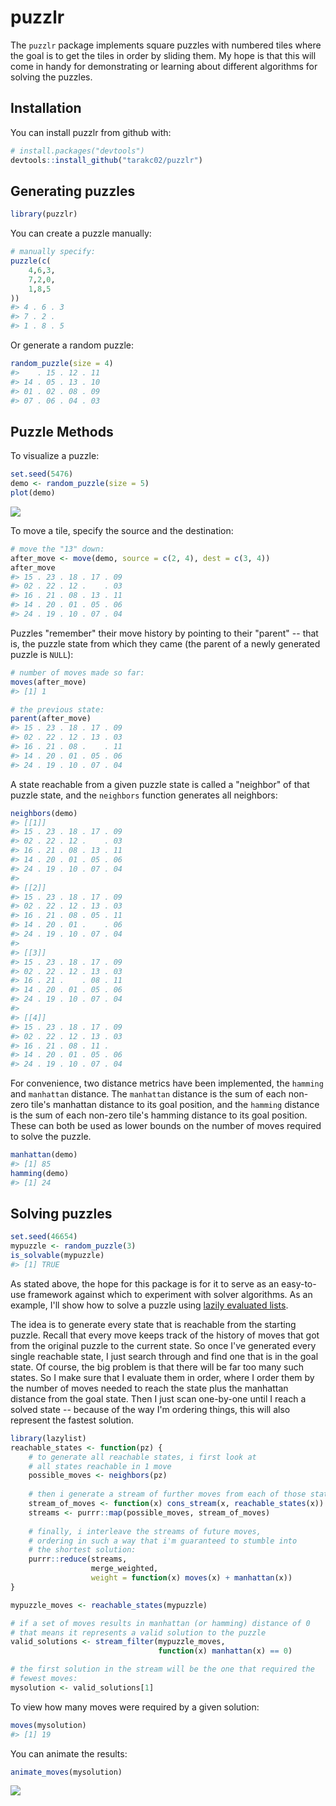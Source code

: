 
<!-- README.md is generated from README.Rmd. Please edit that file -->
puzzlr
======

The `puzzlr` package implements square puzzles with numbered tiles where the goal is to get the tiles in order by sliding them. My hope is that this will come in handy for demonstrating or learning about different algorithms for solving the puzzles.

Installation
------------

You can install puzzlr from github with:

``` r
# install.packages("devtools")
devtools::install_github("tarakc02/puzzlr")
```

Generating puzzles
------------------

``` r
library(puzzlr)
```

You can create a puzzle manually:

``` r
# manually specify:
puzzle(c(
    4,6,3,
    7,2,0,
    1,8,5
))
#> 4 . 6 . 3
#> 7 . 2 .  
#> 1 . 8 . 5
```

Or generate a random puzzle:

``` r
random_puzzle(size = 4)
#>    . 15 . 12 . 11
#> 14 . 05 . 13 . 10
#> 01 . 02 . 08 . 09
#> 07 . 06 . 04 . 03
```

Puzzle Methods
--------------

To visualize a puzzle:

``` r
set.seed(5476)
demo <- random_puzzle(size = 5)
plot(demo)
```

![](README/README-figunnamed-chunk-5-1.png)

To move a tile, specify the source and the destination:

``` r
# move the "13" down:
after_move <- move(demo, source = c(2, 4), dest = c(3, 4))
after_move
#> 15 . 23 . 18 . 17 . 09
#> 02 . 22 . 12 .    . 03
#> 16 . 21 . 08 . 13 . 11
#> 14 . 20 . 01 . 05 . 06
#> 24 . 19 . 10 . 07 . 04
```

Puzzles "remember" their move history by pointing to their "parent" -- that is, the puzzle state from which they came (the parent of a newly generated puzzle is `NULL`):

``` r
# number of moves made so far:
moves(after_move)
#> [1] 1

# the previous state:
parent(after_move)
#> 15 . 23 . 18 . 17 . 09
#> 02 . 22 . 12 . 13 . 03
#> 16 . 21 . 08 .    . 11
#> 14 . 20 . 01 . 05 . 06
#> 24 . 19 . 10 . 07 . 04
```

A state reachable from a given puzzle state is called a "neighbor" of that puzzle state, and the `neighbors` function generates all neighbors:

``` r
neighbors(demo)
#> [[1]]
#> 15 . 23 . 18 . 17 . 09
#> 02 . 22 . 12 .    . 03
#> 16 . 21 . 08 . 13 . 11
#> 14 . 20 . 01 . 05 . 06
#> 24 . 19 . 10 . 07 . 04
#> 
#> [[2]]
#> 15 . 23 . 18 . 17 . 09
#> 02 . 22 . 12 . 13 . 03
#> 16 . 21 . 08 . 05 . 11
#> 14 . 20 . 01 .    . 06
#> 24 . 19 . 10 . 07 . 04
#> 
#> [[3]]
#> 15 . 23 . 18 . 17 . 09
#> 02 . 22 . 12 . 13 . 03
#> 16 . 21 .    . 08 . 11
#> 14 . 20 . 01 . 05 . 06
#> 24 . 19 . 10 . 07 . 04
#> 
#> [[4]]
#> 15 . 23 . 18 . 17 . 09
#> 02 . 22 . 12 . 13 . 03
#> 16 . 21 . 08 . 11 .   
#> 14 . 20 . 01 . 05 . 06
#> 24 . 19 . 10 . 07 . 04
```

For convenience, two distance metrics have been implemented, the `hamming` and `manhattan` distance. The `manhattan` distance is the sum of each non-zero tile's manhattan distance to its goal position, and the `hamming` distance is the sum of each non-zero tile's hamming distance to its goal position. These can both be used as lower bounds on the number of moves required to solve the puzzle.

``` r
manhattan(demo)
#> [1] 85
hamming(demo)
#> [1] 24
```

Solving puzzles
---------------

``` r
set.seed(46654)
mypuzzle <- random_puzzle(3)
is_solvable(mypuzzle)
#> [1] TRUE
```

As stated above, the hope for this package is for it to serve as an easy-to-use framework against which to experiment with solver algorithms. As an example, I'll show how to solve a puzzle using [lazily evaluated lists](https://github.com/tarakc02/lazylist).

The idea is to generate every state that is reachable from the starting puzzle. Recall that every move keeps track of the history of moves that got from the original puzzle to the current state. So once I've generated every single reachable state, I just search through and find one that is in the goal state. Of course, the big problem is that there will be far too many such states. So I make sure that I evaluate them in order, where I order them by the number of moves needed to reach the state plus the manhattan distance from the goal state. Then I just scan one-by-one until I reach a solved state -- because of the way I'm ordering things, this will also represent the fastest solution.

``` r
library(lazylist)
reachable_states <- function(pz) {
    # to generate all reachable states, i first look at
    # all states reachable in 1 move
    possible_moves <- neighbors(pz)
    
    # then i generate a stream of further moves from each of those states
    stream_of_moves <- function(x) cons_stream(x, reachable_states(x))
    streams <- purrr::map(possible_moves, stream_of_moves)
    
    # finally, i interleave the streams of future moves, 
    # ordering in such a way that i'm guaranteed to stumble into
    # the shortest solution:
    purrr::reduce(streams, 
                  merge_weighted, 
                  weight = function(x) moves(x) + manhattan(x))
}

mypuzzle_moves <- reachable_states(mypuzzle)

# if a set of moves results in manhattan (or hamming) distance of 0 
# that means it represents a valid solution to the puzzle
valid_solutions <- stream_filter(mypuzzle_moves,
                                 function(x) manhattan(x) == 0)

# the first solution in the stream will be the one that required the 
# fewest moves:
mysolution <- valid_solutions[1]
```

To view how many moves were required by a given solution:

``` r
moves(mysolution)
#> [1] 19
```

You can animate the results:

``` r
animate_moves(mysolution)
```

![](README/README-fig-animated-solution.gif)
